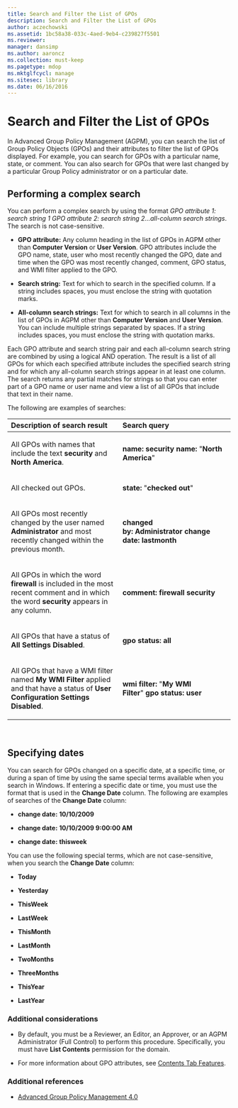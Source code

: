 ```yaml
---
title: Search and Filter the List of GPOs
description: Search and Filter the List of GPOs
author: aczechowski
ms.assetid: 1bc58a38-033c-4aed-9eb4-c239827f5501
ms.reviewer: 
manager: dansimp
ms.author: aaroncz
ms.collection: must-keep
ms.pagetype: mdop
ms.mktglfcycl: manage
ms.sitesec: library
ms.date: 06/16/2016
---
```



# Search and Filter the List of GPOs


In Advanced Group Policy Management (AGPM), you can search the list of Group Policy Objects (GPOs) and their attributes to filter the list of GPOs displayed. For example, you can search for GPOs with a particular name, state, or comment. You can also search for GPOs that were last changed by a particular Group Policy administrator or on a particular date.

## Performing a complex search


You can perform a complex search by using the format *GPO attribute 1: search string 1 GPO attribute 2: search string 2…all-column search strings*. The search is not case-sensitive.

-   **GPO attribute:** Any column heading in the list of GPOs in AGPM other than **Computer Version** or **User Version**. GPO attributes include the GPO name, state, user who most recently changed the GPO, date and time when the GPO was most recently changed, comment, GPO status, and WMI filter applied to the GPO.

-   **Search string:** Text for which to search in the specified column. If a string includes spaces, you must enclose the string with quotation marks.

-   **All-column search strings:** Text for which to search in all columns in the list of GPOs in AGPM other than **Computer Version** and **User Version**. You can include multiple strings separated by spaces. If a string includes spaces, you must enclose the string with quotation marks.

Each GPO attribute and search string pair and each all-column search string are combined by using a logical AND operation. The result is a list of all GPOs for which each specified attribute includes the specified search string and for which any all-column search strings appear in at least one column. The search returns any partial matches for strings so that you can enter part of a GPO name or user name and view a list of all GPOs that include that text in their name.

The following are examples of searches:

<table>
<colgroup>
<col width="50%" />
<col width="50%" />
</colgroup>
<thead>
<tr class="header">
<th align="left">Description of search result</th>
<th align="left">Search query</th>
</tr>
</thead>
<tbody>
<tr class="odd">
<td align="left"><p>All GPOs with names that include the text <strong>security</strong> and <strong>North America</strong>.</p></td>
<td align="left"><p><strong>name:</strong> <strong>security</strong> <strong>name:</strong> &quot;<strong>North America</strong>&quot;</p></td>
</tr>
<tr class="even">
<td align="left"><p>All checked out GPOs.</p></td>
<td align="left"><p><strong>state:</strong> &quot;<strong>checked out</strong>&quot;</p></td>
</tr>
<tr class="odd">
<td align="left"><p>All GPOs most recently changed by the user named <strong>Administrator</strong> and most recently changed within the previous month.</p></td>
<td align="left"><p><strong>changed by:</strong> <strong>Administrator</strong> <strong>change date:</strong> <strong>lastmonth</strong></p></td>
</tr>
<tr class="even">
<td align="left"><p>All GPOs in which the word <strong>firewall</strong> is included in the most recent comment and in which the word <strong>security</strong> appears in any column.</p></td>
<td align="left"><p><strong>comment:</strong> <strong>firewall</strong> <strong>security</strong></p></td>
</tr>
<tr class="odd">
<td align="left"><p>All GPOs that have a status of <strong>All Settings Disabled</strong>.</p></td>
<td align="left"><p><strong>gpo status:</strong> <strong>all</strong></p></td>
</tr>
<tr class="even">
<td align="left"><p>All GPOs that have a WMI filter named <strong>My WMI Filter</strong> applied and that have a status of <strong>User Configuration Settings Disabled</strong>.</p></td>
<td align="left"><p><strong>wmi filter:</strong> &quot;<strong>My WMI Filter</strong>&quot; <strong>gpo status:</strong> <strong>user</strong></p></td>
</tr>
</tbody>
</table>

 

## Specifying dates


You can search for GPOs changed on a specific date, at a specific time, or during a span of time by using the same special terms available when you search in Windows. If entering a specific date or time, you must use the format that is used in the **Change Date** column. The following are examples of searches of the **Change Date** column:

-   **change date:** **10/10/2009**

-   **change date:** **10/10/2009 9:00:00 AM**

-   **change date:** **thisweek**

You can use the following special terms, which are not case-sensitive, when you search the **Change Date** column:

-   **Today**

-   **Yesterday**

-   **ThisWeek**

-   **LastWeek**

-   **ThisMonth**

-   **LastMonth**

-   **TwoMonths**

-   **ThreeMonths**

-   **ThisYear**

-   **LastYear**

### Additional considerations

-   By default, you must be a Reviewer, an Editor, an Approver, or an AGPM Administrator (Full Control) to perform this procedure. Specifically, you must have **List Contents** permission for the domain.

-   For more information about GPO attributes, see [Contents Tab Features](contents-tab-features-agpm40.md).

### Additional references

-   [Advanced Group Policy Management 4.0](advanced-group-policy-management-40.md)

 

 






